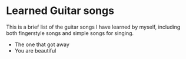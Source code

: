 # Learned Guitar songs
This is a brief list of the guitar songs I have learned by myself, including both fingerstyle songs and simple songs for singing.

  * The one that got away
  * You are beautiful
